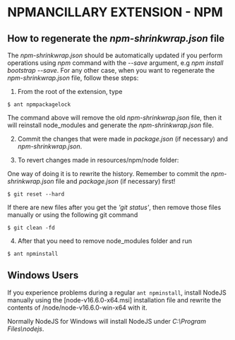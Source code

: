 # NPMANCILLARY EXTENSION - NPM 


##  How to regenerate the _npm-shrinkwrap.json_ file

The _npm-shrinkwrap.json_ should be automatically updated if you perform operations using *npm* command with the _--save_ argument, e.g *npm install bootstrap --save*. For any other case, when you want to regenerate the _npm-shrinkwrap.json_ file, follow these steps: 

1. From the root of the extension, type
```
$ ant npmpackagelock
```
The command above will remove  the old _npm-shrinkwrap.json_ file, then it will reinstall node_modules and generate the _npm-shrinkwrap.json_ file.

2. Commit the changes that were made in _package.json_ (if necessary) and _npm-shrinkwrap.json_.

3. To revert changes made in resources/npm/node folder:

One way of doing it is to rewrite the history. Remember to commit the _npm-shrinkwrap.json_ file and _package.json_ (if necessary) first!
```
$ git reset --hard
```

If there are new files after you get the _'git status'_, then remove those files manually or using the following git command
```
$ git clean -fd 
```

4. After that you need to remove node_modules folder and run
```
$ ant npminstall
```

## Windows Users

If you experience problems during a regular ```ant npminstall```, install NodeJS manually using the [node-v16.6.0-x64.msi] installation file and rewrite the contents of /node/node-v16.6.0-win-x64 with it. 

Normally NodeJS for Windows will install NodeJS under _C:\Program Files\nodejs_.    
